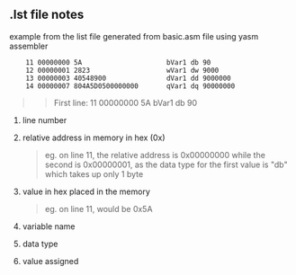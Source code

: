 ## .lst file notes

example from the list file generated from basic.asm file using yasm assembler

```
    11 00000000 5A                     bVar1 db 90
    12 00000001 2823                   wVar1 dw 9000
    13 00000003 40548900               dVar1 dd 9000000
    14 00000007 804A5D0500000000       qVar1 dq 90000000
```

> > First line:
> > 11 00000000 5A bVar1 db 90

1. line number
2. relative address in memory in hex (0x)

   > eg. on line 11, the relative address is 0x00000000
   > while the second is 0x00000001, as the data type for the first value is "db" which takes up only 1 byte

3. value in hex placed in the memory

   > eg. on line 11, would be 0x5A

4. variable name
5. data type
6. value assigned
